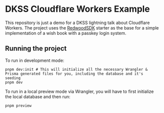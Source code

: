 # DKSS Cloudflare Workers Example

This repository is just a demo for a DKSS lightning talk about Cloudflare Workers. The project uses the [RedwoodSDK](https://rwsdk.com/) starter as the base for a simple implementation of a wish book with a passkey login system.

## Running the project

To run in development mode:

```fish
pnpm dev:init # This will initialize all the necessary Wrangler & Prisma generated files for you, including the database and it's seeding
pnpm dev
```

To run in a local preview mode via Wrangler, you will have to first initialize the local database and then run:

```fish
pnpm preview
```
